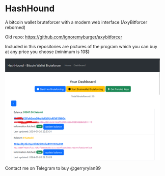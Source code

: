 # HashHound
A bitcoin wallet bruteforcer with a modern web interface (AxyBitforcer reborned)

Old repo: https://github.com/ignoremyburger/axybitforcer

Included in this repositories are pictures of the program which you can buy at any price you choose (minimum is 10$)

![picture of hashhound](image.png "hashhound")

Contact me on Telegram to buy @gerryrylan89
